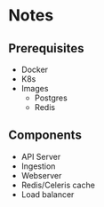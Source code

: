# Notes

## Prerequisites

* Docker
* K8s
* Images
  * Postgres
  * Redis


## Components

* API Server
* Ingestion
* Webserver
* Redis/Celeris cache
* Load balancer